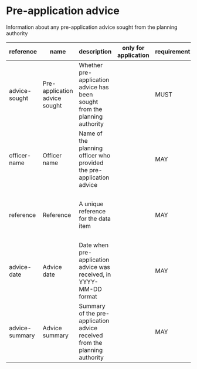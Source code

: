 # Pre-application advice

Information about any pre-application advice sought from the planning authority


| reference | name | description | only for application | requirement | notes |
| --- | --- | --- | --- | --- | --- |
| advice-sought | Pre-application advice sought | Whether pre-application advice has been sought from the planning authority |  | MUST |  |
| officer-name | Officer name | Name of the planning officer who provided the pre-application advice |  | MAY | Rule: is a MUST if `advice-sought` is `True` |
| reference | Reference | A unique reference for the data item |  | MAY | Rule: is a MUST if `advice-sought` is `True` |
| advice-date | Advice date | Date when pre-application advice was received, in YYYY-MM-DD format |  | MAY | Rule: is a MUST if `advice-sought` is `True` |
| advice-summary | Advice summary | Summary of the pre-application advice received from the planning authority |  | MAY | Rule: is a MUST if `advice-sought` is `True` |

